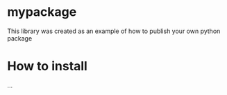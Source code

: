 # mypackage
This library was created as an example of how to publish your own python package

# How to install
...